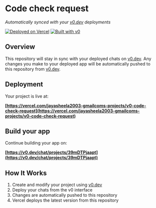 # Code check request

*Automatically synced with your [v0.dev](https://v0.dev) deployments*

[![Deployed on Vercel](https://img.shields.io/badge/Deployed%20on-Vercel-black?style=for-the-badge&logo=vercel)](https://vercel.com/jayasheela2003-gmailcoms-projects/v0-code-check-request)
[![Built with v0](https://img.shields.io/badge/Built%20with-v0.dev-black?style=for-the-badge)](https://v0.dev/chat/projects/39mDTPjaapt)

## Overview

This repository will stay in sync with your deployed chats on [v0.dev](https://v0.dev).
Any changes you make to your deployed app will be automatically pushed to this repository from [v0.dev](https://v0.dev).

## Deployment

Your project is live at:

**[https://vercel.com/jayasheela2003-gmailcoms-projects/v0-code-check-request](https://vercel.com/jayasheela2003-gmailcoms-projects/v0-code-check-request)**

## Build your app

Continue building your app on:

**[https://v0.dev/chat/projects/39mDTPjaapt](https://v0.dev/chat/projects/39mDTPjaapt)**

## How It Works

1. Create and modify your project using [v0.dev](https://v0.dev)
2. Deploy your chats from the v0 interface
3. Changes are automatically pushed to this repository
4. Vercel deploys the latest version from this repository